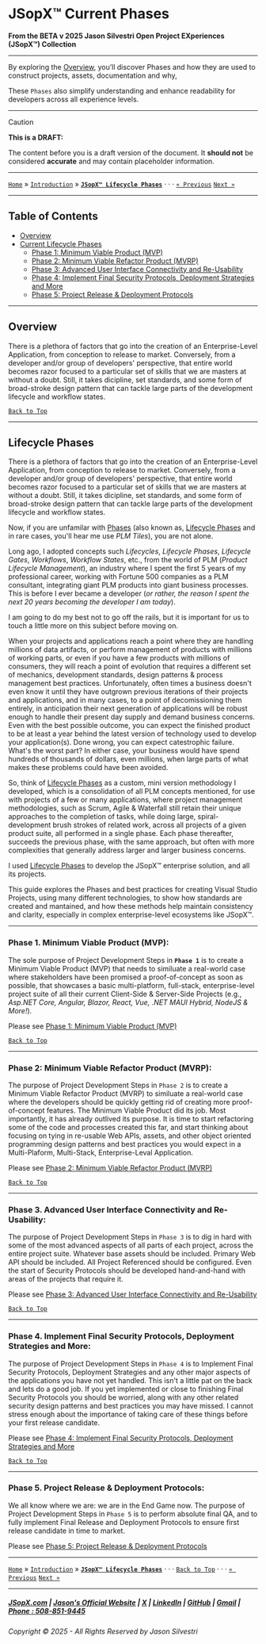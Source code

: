 # JSopX™ Current Phases



**From the ﻿BETA v 2025 Jason Silvestri Open Project EXperiences (JSopX™) Collection**

---


By exploring the [Overview](#overview), you’ll discover Phases and how they are used to construct projects, assets, documentation and why, 

These `Phases` also simplify understanding and enhance readability for developers across all experience levels.

---

> [!CAUTION]
> **This is a DRAFT:**
> 
> The content before you is a draft version of the document. It **should not** be considered **accurate** and may contain placeholder information.
>

---

[`Home`](../OpenProjects/jsopx.BridgeTooFar/README.md) » [`Introduction`](../Introduction/) »  **[`JSopX™ Lifecycle Phases`](./ReadMe.md)** · · · [`« Previous`](../Technologies/) [`Next »`](../GitHub/)

---

## Table of Contents

- [Overview](#overview)
- [Current Lifecycle Phases](#current-lifecycle-phases)
  - [Phase 1: Minimum Viable Product (MVP)](#phase-1-minimum-viable-product-mvp)
  - [Phase 2: Minimum Viable Refactor Product (MVRP)](#phase-2-minimum-viable-refactor-product-mvrp)
  - [Phase 3: Advanced User Interface Connectivity and Re-Usability](#phase-3-advanced-user-interface-connectivity-and-re-usability)
  - [Phase 4: Implement Final Security Protocols, Deployment Strategies and More](#phase-4-implement-final-security-protocols-deployment-strategies-and-more)
  - [Phase 5: Project Release & Deployment Protocols](#phase-5-project-release--deployment-protocols)

---

## **Overview**

There is a plethora of factors that go into the creation of an Enterprise-Level Application, from conception to release to market. Conversely, from a developer and/or group of developers' perspective, that entire world becomes razor focused to a particular set of skills that we are masters at without a doubt. Still, it takes dicipline, set standards, and some form of broad-stroke design pattern that can tackle large parts of the development lifecycle and workflow states.

[`Back to Top`](#table-of-contents)

---

## **Lifecycle Phases**

There is a plethora of factors that go into the creation of an Enterprise-Level Application, from conception to release to market. Conversely, from a developer and/or group of developers' perspective, that entire world becomes razor focused to a particular set of skills that we are masters at without a doubt. Still, it takes dicipline, set standards, and some form of broad-stroke design pattern that can tackle large parts of the development lifecycle and workflow states.

Now, if you are unfamilar with [Phases](../Phases/) (also known as, [Lifecycle Phases](../Phases/) and in rare cases, you'll hear me use _PLM Tiles_), you are not alone. 

Long ago, I adopted concepts such _Lifecycles_, _Lifecycle Phases_, _Lifecycle Gates_, _Workflows_, _Workflow States_, etc., from the world of PLM (_Product Lifecycle Management_), an industry where I spent the first 5 years of my professional career, working with Fortune 500 companies as a PLM consultant, integrating giant PLM products into giant business processes. This is before I ever became a developer (_or rather, the reason I spent the next 20 years becoming the developer I am today_).

I am going to do my best not to go off the rails, but it is important for us to touch a little more on this subject before moving on. 

When your projects and applications reach a point where they are handling millions of data artifacts, or perform management of products with millions of working parts, or even if you have a few products with millions of consumers, they will reach a point of evolution that requires a different set of mechanics, development standards, design patterns & process management best practices. Unfortunately, often times a business doesn't even know it until they have outgrown previous iterations of their projects and applications, and in many cases, to a point of decomissioning them entirely, in anticipation their next generation of applications will be robust enough to handle their present day supply and demand business concerns. Even with the best possible outcome, you can expect the finished product to be at least a year behind the latest version of technology used to develop your application(s). Done wrong, you can expect catestrophic failure. What's the worst part? In either case, your business would have spend hundreds of thousands of dollars, even millions, when large parts of what makes these problems could have been avoided. 

So, think of [Lifecycle Phases](../Phases/) as a custom, mini version methodology I developed, which is a consolidation of all PLM concepts mentioned, for use with projects of a few or many applications, where project management methodologies, such as Scrum, Agile & Waterfall still retain their unique approaches to the completion of tasks, while doing large, spiral-development brush strokes of related work, across all projects of a given product suite, all performed in a single phase. Each phase thereafter, succeeds the previous phase, with the same approach, but often with more complexities that generally address larger and larger business concerns.

I used [Lifecycle Phases](../Phases/) to develop the JSopX™ enterprise solution, and all its projects.

This guide explores the Phases and best practices for creating Visual Studio Projects, using many different technologies, to show how standards are created and mantained, and how these methods help maintain consistency and clarity, especially in complex enterprise-level ecosystems like JSopX™.

---

### **Phase 1. Minimum Viable Product (MVP):**  

The sole purpose of Project Development Steps in **`Phase 1`** is to create a Minimum Viable Product (MVP) that needs to similuate a real-world case where stakeholders have been promised a proof-of-concept as soon as possible, that showcases a basic multi-platform, full-stack, enterprise-level project suite of all their current Client-Side & Server-Side Projects (e.g., _Asp.NET Core, Angular, Blazor, React, Vue, .NET MAUI Hybrid, NodeJS & More!_). 

Please see [Phase 1: Minimum Viable Product (MVP)](./Phase-1.md)

[`Back to Top`](#table-of-contents)

---

### **Phase 2: Minimum Viable Refactor Product (MVRP):** 

The purpose of Project Development Steps in `Phase 2` is to create a Minimum Viable Refactor Product (MVRP) to similuate a real-world case where the developers should be quickly getting rid of creating more proof-of-concept features. The Minimum Viable Product did its job. Most importantly, it has already outlived its purpose. It is time to start refactoring some of the code and processes created this far, and start thinking about focusing on tying in re-usable Web APIs, assets, and other object oriented programming design patterns and best practices you would expect in a Multi-Plaform, Multi-Stack, Enterprise-Leval Application.

Please see [Phase 2: Minimum Viable Refactor Product (MVRP)](./Phase-2.md)

[`Back to Top`](#table-of-contents)

---

### **Phase 3. Advanced User Interface Connectivity and Re-Usability:** 

The purpose of Project Development Steps in `Phase 3` is to dig in hard with some of the most advanced aspects of all parts of each project, across the entire project suite. Whatever base assets should be included. Primary Web API should be included. All Project Referenced should be configured. Even the start of Security Protocols should be developed hand-and-hand with areas of the projects that require it.

Please see [Phase 3: Advanced User Interface Connectivity and Re-Usability](./Phase-3.md)

[`Back to Top`](#table-of-contents)

---

### **Phase 4. Implement Final Security Protocols, Deployment Strategies and More:** 

The purpose of Project Development Steps in `Phase 4` is to Implement Final Security Protocols, Deployment Strategies and any other major aspects of the applications you have not yet handled. This isn't a little pat on the back and lets do a good job. If you yet implemented or close to finishing Final Security Protocols you should be worried, along with any other related security design patterns and best practices you may have missed. I cannot stress enough about the importance of taking care of these things before your first release candidate.

Please see [Phase 4: Implement Final Security Protocols, Deployment Strategies and More](./Phase-4.md)

[`Back to Top`](#table-of-contents)

---

### **Phase 5. Project Release & Deployment Protocols:** 

We all know where we are: we are in the End Game now. The purpose of Project Development Steps in `Phase 5` is to perform absolute final QA, and to fully implement Final Release and Deployment Protocols to ensure first release candidate in time to market.

Please see [Phase 5: Project Release & Deployment Protocols](./Phase-5.md)

---

[`Home`](../OpenProjects/jsopx.BridgeTooFar/README.md) » [`Introduction`](../Introduction/) »  **[`JSopX™ Lifecycle Phases`](./ReadMe.md)** · · · [`Back to Top`](#table-of-contents) · · · [`« Previous`](../Technologies/) [`Next »`](../GitHub/)

---


##### [JSopX.com](https://www.jsopx.com/) | [Jason's Official Website](https://www.jsilvestri.com/) | [X](https://www.x.com/JasonSilvestri) | [LinkedIn](http://www.linkedin.com/in/JasonSilvestri) | [GitHub](https://github.com/JasonSilvestri) | [Gmail](mailto:therealjasonsilvestri@gmail.com) | [Phone : 508-851-9445](phoneto:508-851-9445)

###### Copyright © 2025 - All Rights Reserved by Jason Silvestri

